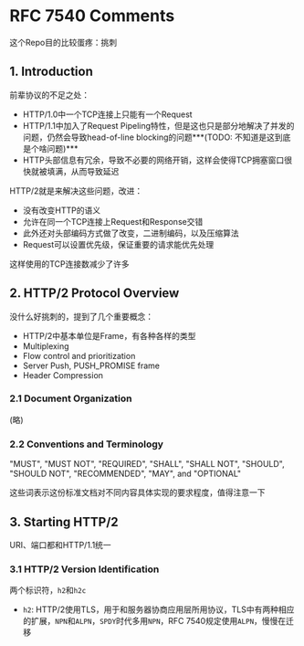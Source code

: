 RFC 7540 Comments
=================

这个Repo目的比较蛋疼：挑刺

## 1. Introduction

前辈协议的不足之处：

- HTTP/1.0中一个TCP连接上只能有一个Request
- HTTP/1.1中加入了Request Pipeling特性，但是这也只是部分地解决了并发的问题，仍然会导致head-of-line blocking的问题***(TODO: 不知道是这到底是个啥问题)***
- HTTP头部信息有冗余，导致不必要的网络开销，这样会使得TCP拥塞窗口很快就被填满，从而导致延迟

HTTP/2就是来解决这些问题，改进：

- 没有改变HTTP的语义
- 允许在同一个TCP连接上Request和Response交错
- 此外还对头部编码方式做了改变，二进制编码，以及压缩算法
- Request可以设置优先级，保证重要的请求能优先处理

这样使用的TCP连接数减少了许多

## 2. HTTP/2 Protocol Overview

没什么好挑刺的，提到了几个重要概念：

- HTTP/2中基本单位是Frame，有各种各样的类型
- Multiplexing
- Flow control and prioritization
- Server Push, PUSH_PROMISE frame
- Header Compression

### 2.1 Document Organization

(略)

### 2.2 Conventions and Terminology

"MUST", "MUST NOT", "REQUIRED", "SHALL", "SHALL NOT", "SHOULD", "SHOULD NOT", "RECOMMENDED", "MAY", and "OPTIONAL"

这些词表示这份标准文档对不同内容具体实现的要求程度，值得注意一下

## 3. Starting HTTP/2

URI、端口都和HTTP/1.1统一

### 3.1 HTTP/2 Version Identification

两个标识符，`h2`和`h2c`

- `h2`: HTTP/2使用TLS，用于和服务器协商应用层所用协议，TLS中有两种相应的扩展，`NPN`和`ALPN`，`SPDY`时代多用`NPN`，RFC 7540规定使用`ALPN`，慢慢在迁移
